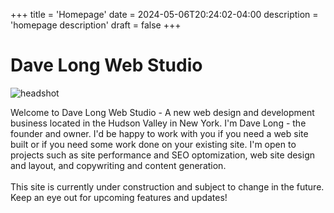 +++
title = 'Homepage'
date = 2024-05-06T20:24:02-04:00
description = 'homepage description'
draft = false
+++

# Dave Long Web Studio 
 
<img src="/images/headshot.jpg" alt="headshot" class="headshot"/>

Welcome to Dave Long Web Studio - A new web design and development business located in the Hudson Valley in New York. I'm Dave Long - the founder and owner. I'd be happy to work with you if you need a web site built or if you need some work done on your existing site. I'm open to projects such as site performance and SEO optomization, web site design and layout, and copywriting and content generation.
<br/>
<br/>
This site is currently under construction and subject to change in the future. Keep an eye out for upcoming features and updates!
